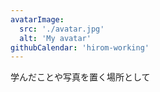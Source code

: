```yaml
---
avatarImage:
  src: './avatar.jpg'
  alt: 'My avatar'
githubCalendar: 'hirom-working'
---
```


学んだことや写真を置く場所として
